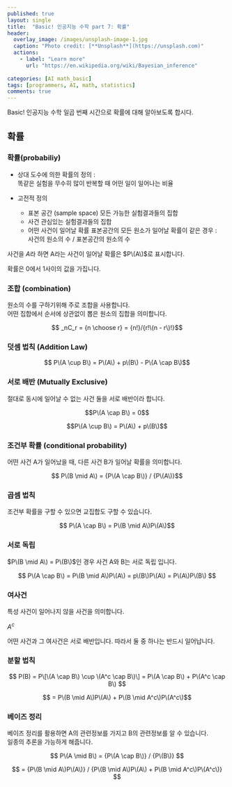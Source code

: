```yaml
---
published: true
layout: single
title:  "Basic! 인공지능 수학 part 7: 확률"
header:
  overlay_image: /images/unsplash-image-1.jpg
  caption: "Photo credit: [**Unsplash**](https://unsplash.com)"
  actions:
    - label: "Learn more"
      url: "https://en.wikipedia.org/wiki/Bayesian_inference"
      
categories: [AI math_basic]
tags: [programmers, AI, math, statistics]
comments: true
---
```


Basic! 인공지능 수학 일곱 번째 시간으로 확률에 대해 알아보도록 합시다. 

## 확률

### 확률(probabiliy)

* 상대 도수에 의한 확률의 정의 :  
똑같은 실험을 무수히 많이 반복할 때 어떤 일이 일어나는 비율

* 고전적 정의 
    + 표본 공간 (sample space)
        모든 가능한 실험결과들의 집합
    + 사건 
        관심있는 실험결과들의 집합
    + 어떤 사건이 일어날 확률
        표본공간의 모든 원소가 일어날 확률이 같은 경우 :  
        사건의 원소의 수 / 표본공간의 원소의 수  

사건을 $A$라 하면 A라는 사건이 일어날 확률은 $P\(A\)$로 표시합니다.

확률은 0에서 1사이의 값을 가집니다. 

### 조합 (combination)

원소의 수를 구하기위해 주로 조합을 사용합니다.  
어떤 집합에서 순서에 상관없이 뽑은 원소의 집합을 의미합니다. 

$$ _nC_r = {n \choose r} = {n!}/{r!\(n - r\)!}$$

### 덧셈 법칙 (Addition Law)

$$ P\(A \cup B\) = P\(A\) + p\(B\) - P\(A \cap B\)$$

### 서로 배반 (Mutually Exclusive)

절대로 동시에 일어날 수 없는 사건 둘을 서로 배반이라 합니다. 

$$P\(A \cap B\) = 0$$  

$$P\(A \cup B\) = P\(A\) + p\(B\)$$

### 조건부 확률 (conditional probability)

어떤 사건 A가 일어났을 때, 다른 사건 B가 일어날 확률을 의미합니다.  

$$ P\(B \mid A\) = {P\(A \cap B\)} / {P\(A\)}$$

### 곱셈 법칙 

조건부 확률을 구할 수 있으면 교집합도 구할 수 있습니다.  

$$ P\(A \cap B\) = P\(B \mid A\)P\(A\)$$

### 서로 독립 

$P\(B \mid A\) = P\(B\)$인 경우 사건 A와 B는 서로 독립 입니다.  

$$ P\(A \cap B\) = P\(B \mid A\)P\(A\) = p\(B\)P\(A\) = P\(A\)P\(B\) $$

### 여사건 

특성 사건이 일어나지 않을 사건을 의미합니다. 

$A^c$

어떤 사건과 그 여사건은 서로 배반입니다. 따라서 둘 중 하나는 반드시 일어납니다. 

### 분할 법칙 

$$ P(B) = P\[\(A \cap B\) \cup \(A^c \cap B\)\] = P\(A \cap B\) + P\(A^c \cap B\) $$  

$$ = P\(B \mid A\)P\(A\) + P\(B \mid A^c\)P\(A^c\)$$

### 베이즈 정리 

베이즈 정리를 활용하면 A의 관련정보를 가지고 B의 관련정보를 알 수 있습니다.  
일종의 추론을 가능하게 해줍니다.

$$ P\(A \mid B\) = {P\(A \cap B\)} / {P\(B\)} $$  

$$ = {P\(B \mid A\)P\(A\)} / {P\(B \mid A\)P\(A\) + P\(B \mid A^c\)P\(A^c\)} $$






